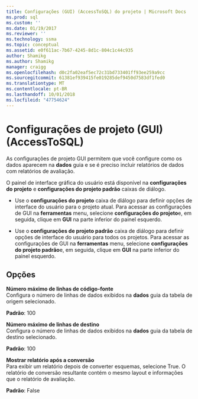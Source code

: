 ```yaml
---
title: Configurações (GUI) (AccessToSQL) do projeto | Microsoft Docs
ms.prod: sql
ms.custom: ''
ms.date: 01/19/2017
ms.reviewer: ''
ms.technology: ssma
ms.topic: conceptual
ms.assetid: e0f611ac-7b67-4245-8d1c-804c1c44c935
author: Shamikg
ms.author: Shamikg
manager: craigg
ms.openlocfilehash: d0c2fa02eaf5ec72c31bd733401ff93ee259a9cc
ms.sourcegitcommit: 61381ef939415fe019285def9450d7583df1fed0
ms.translationtype: MT
ms.contentlocale: pt-BR
ms.lasthandoff: 10/01/2018
ms.locfileid: "47754624"
---
```

# <a name="project-settings-gui-accesstosql"></a>Configurações de projeto (GUI) (AccessToSQL)
As configurações de projeto GUI permitem que você configure como os dados aparecem na **dados** guia e se é preciso incluir relatórios de dados com relatórios de avaliação.  
  
O painel de interface gráfica do usuário está disponível na **configurações do projeto** e **configurações do projeto padrão** caixas de diálogo.  
  
-   Use o **configurações do projeto** caixa de diálogo para definir opções de interface do usuário para o projeto atual. Para acessar as configurações de GUI na **ferramentas** menu, selecione **configurações do projeto**e, em seguida, clique em **GUI** na parte inferior do painel esquerdo.  
  
-   Use o **configurações de projeto padrão** caixa de diálogo para definir opções de interface do usuário para todos os projetos. Para acessar as configurações de GUI na **ferramentas** menu, selecione **configurações do projeto padrão**e, em seguida, clique em **GUI** na parte inferior do painel esquerdo.  
  
## <a name="options"></a>Opções  
**Número máximo de linhas de código-fonte**  
Configura o número de linhas de dados exibidos na **dados** guia da tabela de origem selecionado.  
  
**Padrão**: 100  
  
**Número máximo de linhas de destino**  
Configura o número de linhas de dados exibidos na **dados** guia da tabela de destino selecionado.  
  
**Padrão**: 100  
  
**Mostrar relatório após a conversão**  
Para exibir um relatório depois de converter esquemas, selecione True. O relatório de conversão resultante contém o mesmo layout e informações que o relatório de avaliação.  
  
**Padrão**: False  
  
